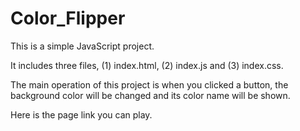 # Color_Flipper

This is a simple JavaScript project. 

It includes three files, (1) index.html, (2) index.js and (3) index.css. 

The main operation of this project is when you clicked a button, the background color will be changed and its color name will be shown. 

Here is the page link you can play. 
